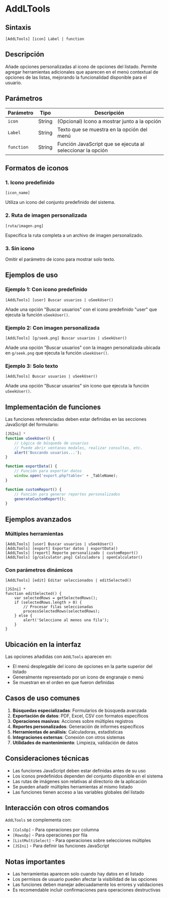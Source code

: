 # AddLTools

## Sintaxis
```
[AddLTools] [icon] Label | function
```

## Descripción
Añade opciones personalizadas al icono de opciones del listado. Permite agregar herramientas adicionales que aparecen en el menú contextual de opciones de las listas, mejorando la funcionalidad disponible para el usuario.

## Parámetros

| Parámetro | Tipo | Descripción |
|-----------|------|-------------|
| `icon` | String | (Opcional) Icono a mostrar junto a la opción |
| `Label` | String | Texto que se muestra en la opción del menú |
| `function` | String | Función JavaScript que se ejecuta al seleccionar la opción |

## Formatos de iconos

### 1. Icono predefinido
```
[icon_name]
```
Utiliza un icono del conjunto predefinido del sistema.

### 2. Ruta de imagen personalizada
```
[ruta/imagen.png]
```
Especifica la ruta completa a un archivo de imagen personalizado.

### 3. Sin icono
Omitir el parámetro de icono para mostrar solo texto.

## Ejemplos de uso

### Ejemplo 1: Con icono predefinido
```
[AddLTools] [user] Buscar usuarios | uSeekUser()
```
Añade una opción "Buscar usuarios" con el icono predefinido "user" que ejecuta la función `uSeekUser()`.

### Ejemplo 2: Con imagen personalizada
```
[AddLTools] [g/seek.png] Buscar usuarios | uSeekUser()
```
Añade una opción "Buscar usuarios" con la imagen personalizada ubicada en `g/seek.png` que ejecuta la función `uSeekUser()`.

### Ejemplo 3: Solo texto
```
[AddLTools] Buscar usuarios | uSeekUser()
```
Añade una opción "Buscar usuarios" sin icono que ejecuta la función `uSeekUser()`.

## Implementación de funciones

Las funciones referenciadas deben estar definidas en las secciones JavaScript del formulario:

```javascript
[JSIni] *
function uSeekUser() {
    // Lógica de búsqueda de usuarios
    // Puede abrir ventanas modales, realizar consultas, etc.
    alert('Buscando usuarios...');
}

function exportData() {
    // Función para exportar datos
    window.open('export.php?table=' + _TableName);
}

function customReport() {
    // Función para generar reportes personalizados
    generateCustomReport();
}
```

## Ejemplos avanzados

### Múltiples herramientas
```
[AddLTools] [user] Buscar usuarios | uSeekUser()
[AddLTools] [export] Exportar datos | exportData()
[AddLTools] [report] Reporte personalizado | customReport()
[AddLTools] [g/calculator.png] Calculadora | openCalculator()
```

### Con parámetros dinámicos
```
[AddLTools] [edit] Editar seleccionados | editSelected()

[JSIni] *
function editSelected() {
    var selectedRows = getSelectedRows();
    if (selectedRows.length > 0) {
        // Procesar filas seleccionadas
        processSelectedRows(selectedRows);
    } else {
        alert('Seleccione al menos una fila');
    }
}
```

## Ubicación en la interfaz

Las opciones añadidas con `AddLTools` aparecen en:
- El menú desplegable del icono de opciones en la parte superior del listado
- Generalmente representado por un icono de engranaje o menú
- Se muestran en el orden en que fueron definidas

## Casos de uso comunes

1. **Búsquedas especializadas**: Formularios de búsqueda avanzada
2. **Exportación de datos**: PDF, Excel, CSV con formatos específicos
3. **Operaciones masivas**: Acciones sobre múltiples registros
4. **Reportes personalizados**: Generación de informes específicos
5. **Herramientas de análisis**: Calculadoras, estadísticas
6. **Integraciones externas**: Conexión con otros sistemas
7. **Utilidades de mantenimiento**: Limpieza, validación de datos

## Consideraciones técnicas

- Las funciones JavaScript deben estar definidas antes de su uso
- Los iconos predefinidos dependen del conjunto disponible en el sistema
- Las rutas de imágenes son relativas al directorio de la aplicación
- Se pueden añadir múltiples herramientas al mismo listado
- Las funciones tienen acceso a las variables globales del listado

## Interacción con otros comandos

`AddLTools` se complementa con:
- `[ColsOp]` - Para operaciones por columna
- `[RowsOp]` - Para operaciones por fila
- `[ListMultiSelect]` - Para operaciones sobre selecciones múltiples
- `[JSIni]` - Para definir las funciones JavaScript

## Notas importantes

- Las herramientas aparecen solo cuando hay datos en el listado
- Los permisos de usuario pueden afectar la visibilidad de las opciones
- Las funciones deben manejar adecuadamente los errores y validaciones
- Es recomendable incluir confirmaciones para operaciones destructivas